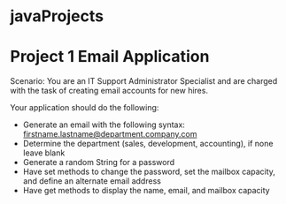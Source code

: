 # javaProjects
# Project 1 Email Application 
 
Scenario: You are an IT Support Administrator Specialist and are charged with the task of creating email accounts for new hires. 
 
Your application should do the following: 
- Generate an email with the following syntax: firstname.lastname@department.company.com 
- Determine the department (sales, development, accounting), if none leave blank 
- Generate a random String for a password 
- Have set methods to change the password, set the mailbox capacity, and define an alternate email address 
- Have get methods to display the name, email, and mailbox capacity 
